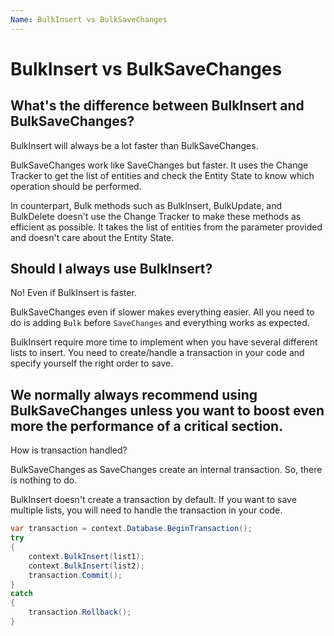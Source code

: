 ```yaml
---
Name: BulkInsert vs BulkSaveChanges
---
```


# BulkInsert vs BulkSaveChanges

## What's the difference between BulkInsert and BulkSaveChanges?
BulkInsert will always be a lot faster than BulkSaveChanges.

BulkSaveChanges work like SaveChanges but faster. It uses the Change Tracker to get the list of entities and check the Entity State to know which operation should be performed. 

In counterpart, Bulk methods such as BulkInsert, BulkUpdate, and BulkDelete doesn't use the Change Tracker to make these methods as efficient as possible. It takes the list of entities from the parameter provided and doesn't care about the Entity State.

## Should I always use BulkInsert?
No! Even if BulkInsert is faster.

BulkSaveChanges even if slower makes everything easier. All you need to do is adding `Bulk` before `SaveChanges` and everything works as expected.

BulkInsert require more time to implement when you have several different lists to insert. You need to create/handle a transaction in your code and specify yourself the right order to save.

## We normally always recommend using BulkSaveChanges unless you want to boost even more the performance of a critical section.
How is transaction handled?

BulkSaveChanges as SaveChanges create an internal transaction. So, there is nothing to do.

BulkInsert doesn't create a transaction by default. If you want to save multiple lists, you will need to handle the transaction in your code.


```csharp
var transaction = context.Database.BeginTransaction();
try
{
	context.BulkInsert(list1);
	context.BulkInsert(list2);
	transaction.Commit();
}
catch
{
	transaction.Rollback();
}
```
